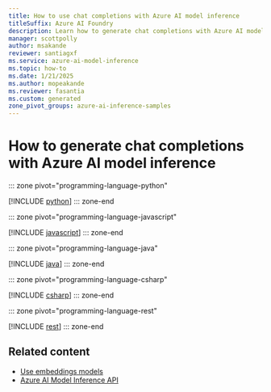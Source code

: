 ```yaml
---
title: How to use chat completions with Azure AI model inference
titleSuffix: Azure AI Foundry
description: Learn how to generate chat completions with Azure AI model inference
manager: scottpolly
author: msakande
reviewer: santiagxf
ms.service: azure-ai-model-inference
ms.topic: how-to
ms.date: 1/21/2025
ms.author: mopeakande
ms.reviewer: fasantia
ms.custom: generated
zone_pivot_groups: azure-ai-inference-samples
---
```


# How to generate chat completions with Azure AI model inference


::: zone pivot="programming-language-python"

[!INCLUDE [python](../includes/use-chat-completions/python.md)]
::: zone-end


::: zone pivot="programming-language-javascript"

[!INCLUDE [javascript](../includes/use-chat-completions/javascript.md)]
::: zone-end


::: zone pivot="programming-language-java"

[!INCLUDE [java](../includes/use-chat-completions/java.md)]
::: zone-end


::: zone pivot="programming-language-csharp"

[!INCLUDE [csharp](../includes/use-chat-completions/csharp.md)]
::: zone-end


::: zone pivot="programming-language-rest"

[!INCLUDE [rest](../includes/use-chat-completions/rest.md)]
::: zone-end

## Related content

* [Use embeddings models](use-embeddings.md)
* [Azure AI Model Inference API](.././reference/reference-model-inference-api.md)
